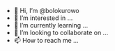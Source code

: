 - 👋 Hi, I’m @bolokurowo
- 👀 I’m interested in ...
- 🌱 I’m currently learning ...
- 💞️ I’m looking to collaborate on ...
- 📫 How to reach me ...

<!---
bolokurowo/bolokurowo is a ✨ special ✨ repository because its `README.md` (this file) appears on your GitHub profile.
You can click the Preview link to take a look at your changes.
--->
